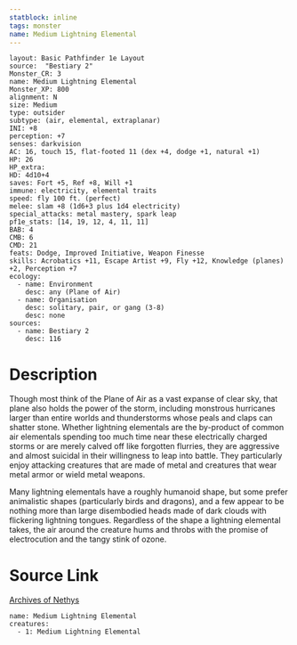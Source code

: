 ```yaml
---
statblock: inline
tags: monster
name: Medium Lightning Elemental
---
```

```statblock
layout: Basic Pathfinder 1e Layout
source:  "Bestiary 2"
Monster_CR: 3
name: Medium Lightning Elemental
Monster_XP: 800
alignment: N
size: Medium
type: outsider
subtype: (air, elemental, extraplanar)
INI: +8
perception: +7
senses: darkvision
AC: 16, touch 15, flat-footed 11 (dex +4, dodge +1, natural +1)
HP: 26
HP_extra: 
HD: 4d10+4
saves: Fort +5, Ref +8, Will +1
immune: electricity, elemental traits
speed: fly 100 ft. (perfect)
melee: slam +8 (1d6+3 plus 1d4 electricity)
special_attacks: metal mastery, spark leap
pf1e_stats: [14, 19, 12, 4, 11, 11]
BAB: 4
CMB: 6
CMD: 21
feats: Dodge, Improved Initiative, Weapon Finesse
skills: Acrobatics +11, Escape Artist +9, Fly +12, Knowledge (planes) +2, Perception +7
ecology:
  - name: Environment
    desc: any (Plane of Air)
  - name: Organisation
    desc: solitary, pair, or gang (3-8)
    desc: none
sources:
  - name: Bestiary 2
    desc: 116
```
# Description
Though most think of the Plane of Air as a vast expanse of clear sky, that plane also holds the power of the storm, including monstrous hurricanes larger than entire worlds and thunderstorms whose peals and claps can shatter stone. Whether lightning elementals are the by-product of common air elementals spending too much time near these electrically charged storms or are merely calved off like forgotten flurries, they are aggressive and almost suicidal in their willingness to leap into battle. They particularly enjoy attacking creatures that are made of metal and creatures that wear metal armor or wield metal weapons. 

 Many lightning elementals have a roughly humanoid shape, but some prefer animalistic shapes (particularly birds and dragons), and a few appear to be nothing more than large disembodied heads made of dark clouds with flickering lightning tongues. Regardless of the shape a lightning elemental takes, the air around the creature hums and throbs with the promise of electrocution and the tangy stink of ozone.
# Source Link
[Archives of Nethys](https://aonprd.com/MonsterDisplay.aspx?ItemName=Medium%20Lightning%20Elemental)
```encounter-table
name: Medium Lightning Elemental
creatures:
  - 1: Medium Lightning Elemental
```
